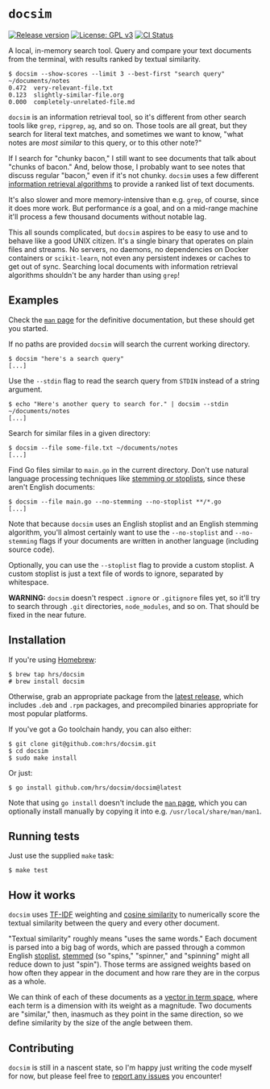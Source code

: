 # `docsim`

[![Release version](https://img.shields.io/github/v/release/hrs/docsim)](https://github.com/hrs/docsim/releases/latest)
[![License: GPL v3](https://img.shields.io/badge/License-GPL%20v3-blue.svg)](https://www.gnu.org/licenses/gpl-3.0)
[![CI Status](https://github.com/hrs/docsim/actions/workflows/test.yml/badge.svg?branch=main)](https://github.com/hrs/docsim/actions/workflows/test.yml)

A local, in-memory search tool. Query and compare your text documents from the
terminal, with results ranked by textual similarity.

``` console
$ docsim --show-scores --limit 3 --best-first "search query" ~/documents/notes
0.472  very-relevant-file.txt
0.123  slightly-similar-file.org
0.000  completely-unrelated-file.md
```

`docsim` is an information retrieval tool, so it's different from other search
tools like `grep`, `ripgrep`, `ag`, and so on. Those tools are all great, but
they search for literal text matches, and sometimes we want to know, "what notes
are *most similar* to this query, or to this other note?"

If I search for "chunky bacon," I still want to see documents that talk about
"chunks of bacon." And, below those, I probably want to see notes that discuss
regular "bacon," even if it's not chunky. `docsim` uses a few different
[information retrieval algorithms][] to provide a ranked list of text documents.

[information retrieval algorithms]: #how-it-works

It's also slower and more memory-intensive than e.g. `grep`, of course, since it
does more work. But performance *is* a goal, and on a mid-range machine it'll
process a few thousand documents without notable lag.

This all sounds complicated, but `docsim` aspires to be easy to use and to
behave like a good UNIX citizen. It's a single binary that operates on plain
files and streams. No servers, no daemons, no dependencies on Docker containers
or `scikit-learn`, not even any persistent indexes or caches to get out of sync.
Searching local documents with information retrieval algorithms shouldn't be any
harder than using `grep`!

## Examples

Check the [`man` page][] for the definitive documentation, but these should get
you started.

[`man` page]: ./man/docsim.1

If no paths are provided `docsim` will search the current working directory.

``` console
$ docsim "here's a search query"
[...]
```

Use the `--stdin` flag to read the search query from `STDIN` instead of a string
argument.

``` console
$ echo "Here's another query to search for." | docsim --stdin ~/documents/notes
[...]
```

Search for similar files in a given directory:

``` console
$ docsim --file some-file.txt ~/documents/notes
[...]
```

Find Go files similar to `main.go` in the current directory. Don't use natural
language processing techniques like [stemming or stoplists][], since these
aren't English documents:

[stemming or stoplists]: #how-it-works

``` console
$ docsim --file main.go --no-stemming --no-stoplist **/*.go
[...]
```

Note that because `docsim` uses an English stoplist and an English stemming
algorithm, you'll almost certainly want to use the `--no-stoplist` and
`--no-stemming` flags if your documents are written in another language
(including source code).

Optionally, you can use the `--stoplist` flag to provide a custom stoplist. A
custom stoplist is just a text file of words to ignore, separated by whitespace.

**WARNING:** `docsim` doesn't respect `.ignore` or `.gitignore` files yet, so
it'll try to search through `.git` directories, `node_modules`, and so on. That
should be fixed in the near future.

## Installation

If you're using [Homebrew](https://brew.sh/):

``` console
$ brew tap hrs/docsim
# brew install docsim
```

Otherwise, grab an appropriate package from the [latest release][], which
includes `.deb` and `.rpm` packages, and precompiled binaries appropriate for
most popular platforms.

[latest release]: https://github.com/hrs/docsim/releases/latest

If you've got a Go toolchain handy, you can also either:

``` console
$ git clone git@github.com:hrs/docsim.git
$ cd docsim
$ sudo make install
```

Or just:

``` console
$ go install github.com/hrs/docsim/docsim@latest
```

Note that using `go install` doesn't include the [`man` page][], which you can
optionally install manually by copying it into e.g. `/usr/local/share/man/man1`.

[`man` page]: ./man/docsim.1

## Running tests

Just use the supplied `make` task:

``` console
$ make test
```

## How it works

`docsim` uses [TF-IDF][] weighting and [cosine similarity][] to numerically
score the textual similarity between the query and every other document.

[TF-IDF]: https://en.wikipedia.org/wiki/Tf%E2%80%93idf
[cosine similarity]: https://en.wikipedia.org/wiki/Vector_space_model#Applications

"Textual similarity" roughly means "uses the same words." Each document is
parsed into a big bag of words, which are passed through a common English
[stoplist][], [stemmed][] (so "spins," "spinner," and "spinning" might all
reduce down to just "spin"). Those terms are assigned weights based on how often
they appear in the document and how rare they are in the corpus as a whole.

[stoplist]: https://en.wikipedia.org/wiki/Stop_word
[stemmed]: https://en.wikipedia.org/wiki/Stemming

We can think of each of these documents as a [vector in term space][], where
each term is a dimension with its weight as a magnitude. Two documents are
"similar," then, inasmuch as they point in the same direction, so we define
similarity by the size of the angle between them.

[vector in term space]: https://en.wikipedia.org/wiki/Vector_space_model

## Contributing

`docsim` is still in a nascent state, so I'm happy just writing the code myself
for now, but please feel free to [report any issues][] you encounter!

[report any issues]: https://github.com/hrs/docsim/issues
